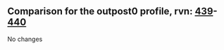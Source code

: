 ## Comparison for the outpost0 profile, rvn: [439](https://github.com/PRO100KatYT/FortniteProfileRevisions/tree/main/profiles/outpost0/439%20outpost0.json)-[440](https://github.com/PRO100KatYT/FortniteProfileRevisions/tree/main/profiles/outpost0/440%20outpost0.json)

No changes
